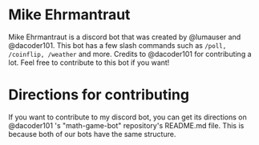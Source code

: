 # Mike Ehrmantraut
Mike Ehrmantraut is a discord bot that was created by @lumauser and @dacoder101. This bot has a few slash commands such as ```/poll, /coinflip, /weather``` and more. Credits to @dacoder101 for contributing a lot. Feel free to contribute to this bot if you want!
# Directions for contributing
If you want to contribute to my discord bot, you can get its directions on @dacoder101 's "math-game-bot" repository's README.md file. This is because both of our bots have the same structure.
